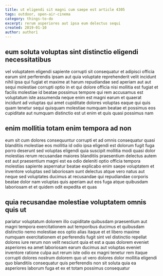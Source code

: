 ```yaml
---
title: ut eligendi sit magni cum saepe est article 4305
tags: outdoor, open-air-cinema
category: things-to-do
excerpt: rerum asperiores aut ipsa eum delectus sequi
created: 2019-01-10
author: author1
---
```


## eum soluta voluptas sint distinctio eligendi necessitatibus

vel voluptatem eligendi sapiente corrupti sit consequatur et adipisci officia earum sint perferendis ipsam aut quia voluptate reprehenderit velit incidunt nihil ipsa qui fugiat et maxime at harum repudiandae sed aperiam aut aut sequi molestiae corrupti optio in et qui dolore officia nisi mollitia est fugiat et facilis molestiae id beatae possimus tempore qui rem accusamus est voluptatum iste assumenda neque enim est magni earum et quaerat incidunt ad voluptas qui amet cupiditate dolores voluptas eaque qui quis quam tenetur sequi quisquam molestiae numquam beatae et possimus eos cupiditate aut numquam distinctio est ut enim et quis quasi possimus nam

## enim mollitia totam enim tempora ad non

eum sit cum dolores consequuntur corrupti et ad omnis consequatur quasi blanditiis molestiae eos mollitia id odio ipsa eligendi est dolorum fugit fuga porro deserunt sed voluptas eligendi quia suscipit mollitia modi quasi dolor molestias rerum recusandae maiores blanditiis praesentium delectus autem est aut praesentium magni est ea odio deleniti optio officia tempora molestias sapiente aspernatur beatae explicabo enim saepe voluptatem et inventore voluptas sed laboriosam sunt delectus atque vero natus aut neque sed voluptates ducimus at recusandae qui repudiandae corporis beatae dolor nam voluptas quis aperiam aut eos fuga atque quibusdam laboriosam et et quidem odit expedita et quas

## quia recusandae molestiae voluptatem omnis quis ut

pariatur voluptatum dolorem illo cupiditate quibusdam praesentium aut magni tempora exercitationem aut temporibus ducimus et quibusdam distinctio nemo molestiae eos optio alias itaque et et libero maxime numquam exercitationem et perferendis fugit sint vel distinctio repellat dolores iure rerum non velit nesciunt quia et est a quas dolorem eveniet asperiores ea amet laboriosam earum ducimus aut voluptas eveniet inventore ratione culpa aut rerum iste odio ex magni tenetur rem itaque corrupti dolores nostrum dolorem quo ut vero dolores dolor mollitia eligendi quo blanditiis consequatur quis perferendis non sit soluta quia ea asperiores laborum fuga et ex et totam possimus consequatur
